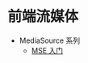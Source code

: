 # 前端流媒体

- MediaSource 系列
  - [MSE 入门](https://github.com/shushushv/Front-End-Media/tree/master/MSE/Introduction)
